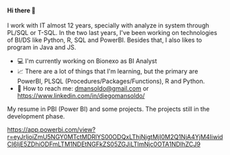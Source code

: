 #### Hi there 👋

I work with IT almost 12 years, specially with analyze in system through PL/SQL or T-SQL. In the two last years, I've been working on technologies of BI/DS like Python, R, SQL and PowerBI. 
Besides that, I also likes to program in Java and JS.

- :computer: I'm currently working on Bionexo as BI Analyst
- :chart_with_upwards_trend: There are a lot of things that I'm learning, but the primary are PowerBI, PLSQL (Procedures/Packages/Functions), R and Python.
- :email: How to reach me: dmansoldo@gmail.com or https://www.linkedin.com/in/diegomansoldo/

My resume in PBI (Power BI) and some projects. The projects still in the development phase.

https://app.powerbi.com/view?r=eyJrIjoiZmU5NGY0MTctMDRlYS00ODQxLThjNjgtMjI0M2Q1NjA4YjM4IiwidCI6IjE5ZDhiODFmLTM1NDEtNGFkZS05ZGJiLTlmNjc0OTA1NDlhZCJ9

<!--
**Mansoldo/Mansoldo** is a ✨ _special_ ✨ repository because its `README.md` (this file) appears on your GitHub profile.

Here are some ideas to get you started:

- 🔭 I’m currently working on ...
- 🌱 I’m currently learning ...
- 👯 I’m looking to collaborate on ...
- 🤔 I’m looking for help with ...
- 💬 Ask me about ...
- 📫 How to reach me: ...
- 😄 Pronouns: ...
- ⚡ Fun fact: ...
-->

